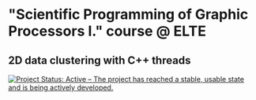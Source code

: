# "Scientific Programming of Graphic Processors I." course @ ELTE
## 2D data clustering with C++ threads

[![Project Status: Active – The project has reached a stable, usable state and is being actively developed.](https://www.repostatus.org/badges/latest/active.svg)](https://www.repostatus.org/#active)
